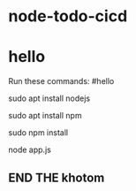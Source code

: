# node-todo-cicd
# hello
Run these commands:
#hello

sudo apt install nodejs


sudo apt install npm


sudo npm install

node app.js
## END THE khotom
